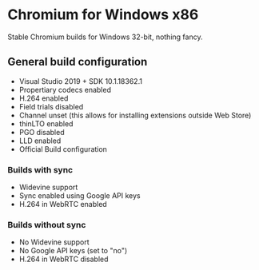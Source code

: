 # Chromium for Windows x86
Stable Chromium builds for Windows 32-bit, nothing fancy.

## General build configuration
- Visual Studio 2019 + SDK 10.1.18362.1
- Propertiary codecs enabled
- H.264 enabled
- Field trials disabled
- Channel unset (this allows for installing extensions outside Web Store)
- thinLTO enabled
- PGO disabled
- LLD enabled
- Official Build configuration

### Builds with sync
- Widevine support
- Sync enabled using Google API keys
- H.264 in WebRTC enabled

### Builds without sync
- No Widevine support
- No Google API keys (set to "no")
- H.264 in WebRTC disabled
